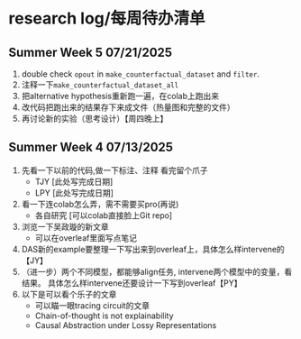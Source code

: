 # research log/每周待办清单
## Summer Week 5 07/21/2025
1. double check `opout` in `make_counterfactual_dataset` and `filter`. 
2. 注释一下`make_counterfactual_dataset_all`
3. 把alternative hypothesis重新跑一遍，在colab上跑出来
4. 改代码把跑出来的结果存下来成文件（热量图和完整的文件）
5. 再讨论新的实验（思考设计）【周四晚上】

## Summer Week 4 07/13/2025
1. 先看一下以前的代码,做一下标注、注释 看完留个爪子
   - TJY [此处写完成日期]
   - LPY [此处写完成日期]
2. 看一下连colab怎么弄，需不需要买pro(再说)
    - 各自研究 [可以colab直接脸上Git repo]
3. 浏览一下吴政璇的新文章
   - 可以在overleaf里面写点笔记
4. DAS新的example要整理一下写出来到overleaf上，具体怎么样intervene的【JY】
5. （进一步）两个不同模型，都能够align任务, intervene两个模型中的变量，看结果。 具体怎么样intervene还要设计一下写到overleaf【PY】
6. 以下是可以看个乐子的文章
   - 可以瞄一眼tracing circuit的文章
   - Chain-of-thought is not explainability
   - Causal Abstraction under Lossy Representations
